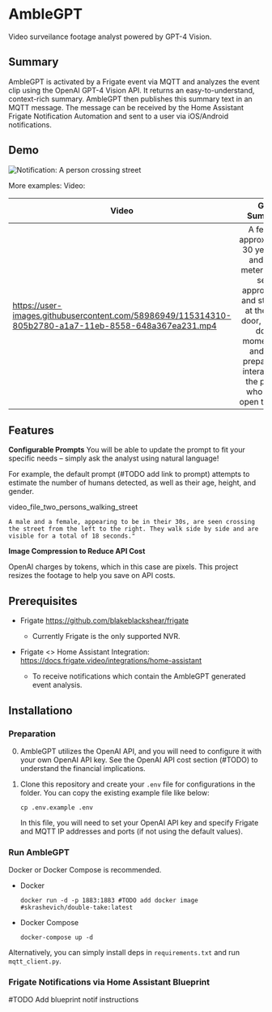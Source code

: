 # AmbleGPT

Video surveilance footage analyst powered by GPT-4 Vision.

## Summary

AmbleGPT is activated by a Frigate event via MQTT and analyzes the event clip using the OpenAI GPT-4 Vision API. It returns an easy-to-understand, context-rich summary. AmbleGPT then publishes this summary text in an MQTT message. The message can be received by the Home Assistant Frigate Notification Automation and sent to a user via iOS/Android notifications.


## Demo

![Notification: A person crossing street](notif_person_crossing_street.jpg)


More examples:
Video:

| Video        | GPT Summary    |       
| ------------- |:-------------:|
| https://user-images.githubusercontent.com/58986949/115314310-805b2780-a1a7-11eb-8558-648a367ea231.mp4      | A female, approximately 30 years old and 1.65 meters tall, is seen approaching and standing at the front door, looking down momentarily and then preparing to interact with the person who might open the door |



## Features

**Configurable Prompts**
You will be able to update the prompt to fit your specific needs – simply ask the analyst using natural language!

For example, the default prompt (#TODO add link to prompt) attempts to estimate the number of humans detected, as well as their age, height, and gender.


video_file_two_persons_walking_street
```
A male and a female, appearing to be in their 30s, are seen crossing the street from the left to the right. They walk side by side and are visible for a total of 18 seconds."

```

**Image Compression to Reduce API Cost**

OpenAI charges by tokens, which in this case are pixels. This project resizes the footage to help you save on API costs.


## Prerequisites 

* Frigate https://github.com/blakeblackshear/frigate
  * Currently Frigate is the only supported NVR. 
   
* Frigate <> Home Assistant Integration: https://docs.frigate.video/integrations/home-assistant
  * To receive notifications which contain the AmbleGPT generated event analysis.



## Installationo

### Preparation
0. AmbleGPT utilizes the OpenAI API, and you will need to configure it with your own OpenAI API key. See the OpenAI API cost section (#TODO) to understand the financial implications.

1. Clone this repository and create your `.env` file for configurations in the folder. You can copy the existing example file like below:
    ```shell
    cp .env.example .env
    ```
    In this file, you will need to set your OpenAI API key and specify Frigate and MQTT IP addresses and ports (if not using the default values).

### Run AmbleGPT
Docker or Docker Compose is recommended.


* Docker
    ```shell
    docker run -d -p 1883:1883 #TODO add docker image #skrashevich/double-take:latest
    ```

* Docker Compose
    ```shell
    docker-compose up -d
    ```


Alternatively, you can simply install deps in `requirements.txt` and run `mqtt_client.py`.



### Frigate Notifications via Home Assistant Blueprint

#TODO Add blueprint notif instructions